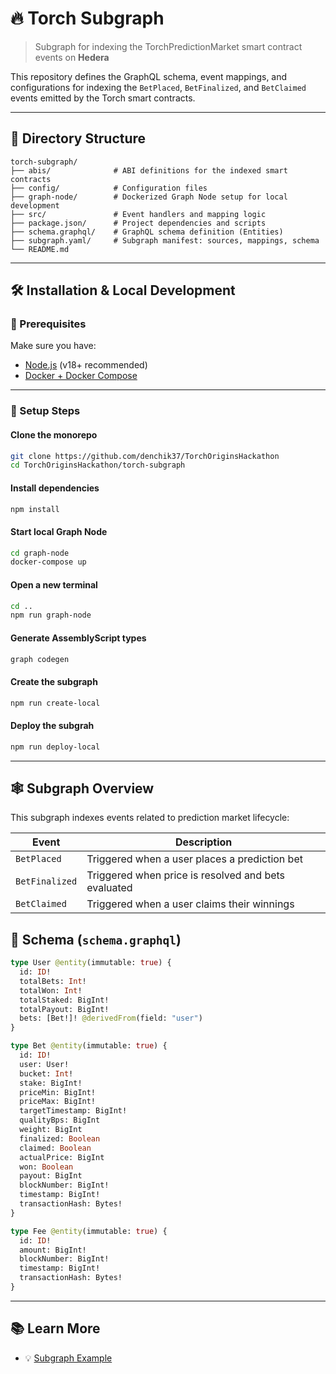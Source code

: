 # 🔥 Torch Subgraph
> Subgraph for indexing the TorchPredictionMarket smart contract events on **Hedera**

This repository defines the GraphQL schema, event mappings, and configurations for indexing the `BetPlaced`, `BetFinalized`, and `BetClaimed` events emitted by the Torch smart contracts.

---

## 📁 Directory Structure

```
torch-subgraph/
├── abis/              # ABI definitions for the indexed smart contracts
├── config/            # Configuration files
├── graph-node/        # Dockerized Graph Node setup for local development
├── src/               # Event handlers and mapping logic
├── package.json/      # Project dependencies and scripts
├── schema.graphql/    # GraphQL schema definition (Entities)
├── subgraph.yaml/     # Subgraph manifest: sources, mappings, schema
└── README.md          
```

---

## 🛠 Installation & Local Development

### 🧱 Prerequisites

Make sure you have:

- [Node.js](https://nodejs.org/) (v18+ recommended)
- [Docker + Docker Compose](https://docs.docker.com/compose/)

---
### 🚀 Setup Steps

#### Clone the monorepo
```bash
git clone https://github.com/denchik37/TorchOriginsHackathon
cd TorchOriginsHackathon/torch-subgraph
```

#### Install dependencies
```bash
npm install
```

#### Start local Graph Node
```bash
cd graph-node
docker-compose up
```
#### Open a new terminal
```bash
cd ..
npm run graph-node
```
#### Generate AssemblyScript types
```bash
graph codegen
```
#### Create the subgraph
```bash
npm run create-local
```
#### Deploy the subgrah
```bash
npm run deploy-local
```

---
## 🕸 Subgraph Overview

This subgraph indexes events related to prediction market lifecycle:

| Event         | Description                                           |
|---------------|-------------------------------------------------------|
| `BetPlaced`   | Triggered when a user places a prediction bet         |
| `BetFinalized`| Triggered when price is resolved and bets evaluated   |
| `BetClaimed`  | Triggered when a user claims their winnings           |


## 🔧 Schema (`schema.graphql`)

```graphql
type User @entity(immutable: true) {
  id: ID!                
  totalBets: Int!
  totalWon: Int!
  totalStaked: BigInt!
  totalPayout: BigInt!
  bets: [Bet!]! @derivedFrom(field: "user")
}

type Bet @entity(immutable: true) {
  id: ID!                          
  user: User!
  bucket: Int!
  stake: BigInt!
  priceMin: BigInt!
  priceMax: BigInt!
  targetTimestamp: BigInt!
  qualityBps: BigInt
  weight: BigInt
  finalized: Boolean
  claimed: Boolean
  actualPrice: BigInt
  won: Boolean
  payout: BigInt
  blockNumber: BigInt!
  timestamp: BigInt!
  transactionHash: Bytes!
}

type Fee @entity(immutable: true) {
  id: ID!                          
  amount: BigInt!
  blockNumber: BigInt!
  timestamp: BigInt!
  transactionHash: Bytes!
}
```
---

## 📚 Learn More
- 💡 [Subgraph Example](https://docs.hedera.com/hedera/tutorials/smart-contracts/deploy-a-subgraph-using-the-graph-and-json-rpc)
